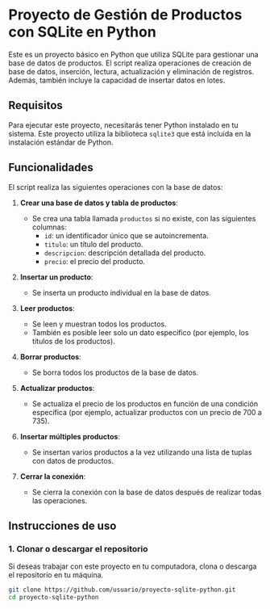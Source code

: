 # Proyecto de Gestión de Productos con SQLite en Python

Este es un proyecto básico en Python que utiliza SQLite para gestionar una base de datos de productos. El script realiza operaciones de creación de base de datos, inserción, lectura, actualización y eliminación de registros. Además, también incluye la capacidad de insertar datos en lotes.

## Requisitos

Para ejecutar este proyecto, necesitarás tener Python instalado en tu sistema. Este proyecto utiliza la biblioteca `sqlite3` que está incluida en la instalación estándar de Python.

## Funcionalidades

El script realiza las siguientes operaciones con la base de datos:

1. **Crear una base de datos y tabla de productos**:
   - Se crea una tabla llamada `productos` si no existe, con las siguientes columnas:
     - `id`: un identificador único que se autoincrementa.
     - `titulo`: un título del producto.
     - `descripcion`: descripción detallada del producto.
     - `precio`: el precio del producto.

2. **Insertar un producto**:
   - Se inserta un producto individual en la base de datos.

3. **Leer productos**:
   - Se leen y muestran todos los productos.
   - También es posible leer solo un dato específico (por ejemplo, los títulos de los productos).

4. **Borrar productos**:
   - Se borra todos los productos de la base de datos.

5. **Actualizar productos**:
   - Se actualiza el precio de los productos en función de una condición específica (por ejemplo, actualizar productos con un precio de 700 a 735).

6. **Insertar múltiples productos**:
   - Se insertan varios productos a la vez utilizando una lista de tuplas con datos de productos.

7. **Cerrar la conexión**:
   - Se cierra la conexión con la base de datos después de realizar todas las operaciones.

## Instrucciones de uso

### 1. Clonar o descargar el repositorio

Si deseas trabajar con este proyecto en tu computadora, clona o descarga el repositorio en tu máquina.

```bash
git clone https://github.com/usuario/proyecto-sqlite-python.git
cd proyecto-sqlite-python

